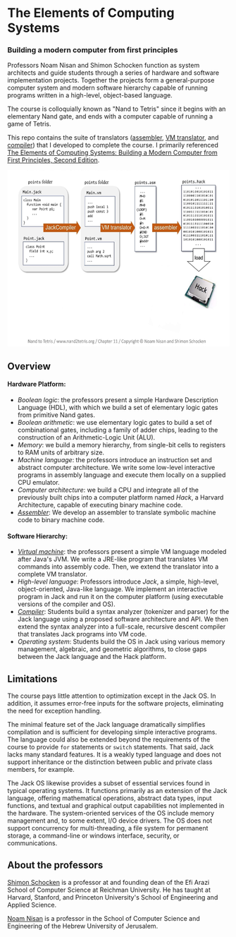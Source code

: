 # The Elements of Computing Systems #
### Building a modern computer from first principles ###

Professors Noam Nisan and Shimon Schocken function as system architects and guide students through a series of hardware and software implementation projects. Together the projects form a general-purpose computer system and modern software hierarchy capable of running programs written in a high-level, object-based language.

The course is colloquially known as "Nand to Tetris" since it begins with an elementary Nand gate, and ends with a computer capable of running a game of Tetris.

This repo contains the suite of translators ([assembler](https://github.com/zachariahy/The-Elements-of-Computing-Systems/tree/main/src/Hack%20assembler), [VM translator](https://github.com/zachariahy/The-Elements-of-Computing-Systems/tree/main/src/VM%20translator), and [compiler](https://github.com/zachariahy/The-Elements-of-Computing-Systems/tree/main/src/Jack%20compiler)) that I developed to complete the course. I primarily referenced [The Elements of Computing Systems: Building a Modern Computer from First Principles, Second Edition](https://mitpress.mit.edu/9780262539807/the-elements-of-computing-systems/).

<p align="center">
  <img src="https://github.com/zachariahy/The-Elements-of-Computing-Systems/blob/main/the-big-picture.jpg" alt="Image of 'The big idea' slide from Nand2Tetris, illustrating the use of the Jack Compiler, VM Translator, and assembler." width="600" height="400">
</p>

## Overview ##

#### Hardware Platform: ####

- _Boolean logic_: the professors present a simple Hardware Description Language (HDL), with which we build a set of elementary logic gates from primitive Nand gates.
- _Boolean arithmetic_: we use elementary logic gates to build a set of combinational gates, including a family of adder chips, leading to the construction of an Arithmetic-Logic Unit (ALU).
- _Memory_: we build a memory hierarchy, from single-bit cells to registers to RAM units of arbitrary size.
- _Machine language_: the professors introduce an instruction set and abstract computer architecture. We write some low-level interactive programs in assembly language and execute them locally on a supplied CPU emulator.
- _Computer architecture_: we build a CPU and integrate all of the previously built chips into a computer platform named _Hack_, a Harvard Architecture, capable of executing binary machine code.
- [_Assembler_](https://github.com/zachariahy/The-Elements-of-Computing-Systems/tree/main/src/Hack%20assembler): We develop an assembler to translate symbolic machine code to binary machine code.

#### Software Hierarchy: ####

- [_Virtual machine_](https://github.com/zachariahy/The-Elements-of-Computing-Systems/tree/main/src/VM%20translator): the professors present a simple VM language modeled after Java's JVM. We write a JRE-like program that translates VM commands into assembly code. Then, we extend the translator into a complete VM translator.
- _High-level language_: Professors introduce _Jack_, a simple, high-level, object-oriented, Java-like language. We implement an interactive program in Jack and run it on the computer platform (using executable versions of the compiler and OS).
- [_Compiler_](https://github.com/zachariahy/The-Elements-of-Computing-Systems/tree/main/src/Jack%20compiler): Students build a syntax analyzer (tokenizer and parser) for the Jack language using a proposed software architecture and API. We then extend the syntax analyzer into a full-scale, recursive descent compiler that translates Jack programs into VM code.
- _Operating system_: Students build the OS in Jack using various memory management, algebraic, and geometric algorithms, to close gaps between the Jack language and the Hack platform.

## Limitations ##

The course pays little attention to optimization except in the Jack OS. In addition, it assumes error-free inputs for the software projects, eliminating the need for exception handling.

The minimal feature set of the Jack language dramatically simplifies compilation and is sufficient for developing simple interactive programs. The language could also be extended beyond the requirements of the course to provide ```for``` statements or ```switch``` statements. That said, Jack lacks many standard features. It is a weakly typed language and does not support inheritance or the distinction between public and private class members, for example.

The Jack OS likewise provides a subset of essential services found in typical operating systems. It functions primarily as an extension of the Jack language, offering mathematical operations, abstract data types, input functions, and textual and graphical output capabilities not implemented in the hardware. The system-oriented services of the OS include memory management and, to some extent, I/O device drivers. The OS does not support concurrency for multi-threading, a file system for permanent storage, a command-line or windows interface, security, or communications.

## About the professors ##

[Shimon Schocken](https://www.runi.ac.il/en/faculty/schocken/) is a professor at and founding dean of the Efi Arazi School of Computer Science at Reichman University. He has taught at Harvard, Stanford, and Princeton University's School of Engineering and Applied Science.

[Noam Nisan](https://www.cs.huji.ac.il/~noam/) is a professor in the School of Computer Science and Engineering of the Hebrew University of Jerusalem.
